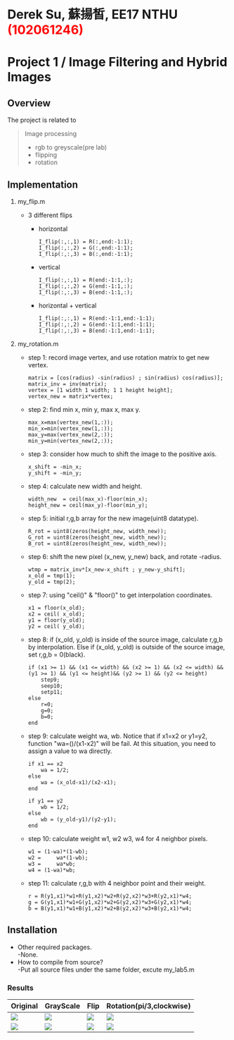 # Derek Su, 蘇揚皙, EE17 NTHU <span style="color:red">(102061246)</span>

# Project 1 / Image Filtering and Hybrid Images

## Overview

The project is related to 

> Image processing
>	- rgb to greyscale(pre lab)
>	- flipping
>	- rotation

## Implementation

1. my_flip.m

	* 3 different flips
	
		- horizontal
		
			```
			I_flip(:,:,1) = R(:,end:-1:1);
   			I_flip(:,:,2) = G(:,end:-1:1);
			I_flip(:,:,3) = B(:,end:-1:1);
			```
			
		- vertical
		
			```
			I_flip(:,:,1) = R(end:-1:1,:);
   			I_flip(:,:,2) = G(end:-1:1,:);
			I_flip(:,:,3) = B(end:-1:1,:);
			```
			
		- horizontal + vertical
		
			```
			I_flip(:,:,1) = R(end:-1:1,end:-1:1);
			I_flip(:,:,2) = G(end:-1:1,end:-1:1);
			I_flip(:,:,3) = B(end:-1:1,end:-1:1);
			```
2. my_rotation.m

	* step 1: record image vertex, and use rotation matrix to get new vertex.
	
		```
		matrix = [cos(radius) -sin(radius) ; sin(radius) cos(radius)];
		matrix_inv = inv(matrix);
		vertex = [1 width 1 width; 1 1 height height];
		vertex_new = matrix*vertex;
		```
	
	* step 2: find min x, min y, max x, max y.
	
		```
		max_x=max(vertex_new(1,:));
		min_x=min(vertex_new(1,:));
		max_y=max(vertex_new(2,:));
		min_y=min(vertex_new(2,:));
		```
	
	* step 3: consider how much to shift the image to the positive axis.
	
		```
		x_shift = -min_x;
		y_shift = -min_y;
		```
	
	* step 4: calculate new width and height.
	
		```
		width_new  = ceil(max_x)-floor(min_x);
		height_new = ceil(max_y)-floor(min_y);
		```

	* step 5: initial r,g,b array for the new image(uint8 datatype).
	
		```
		R_rot = uint8(zeros(height_new, width_new));
		G_rot = uint8(zeros(height_new, width_new));
		B_rot = uint8(zeros(height_new, width_new));
		```
		
	* step 6: shift the new pixel (x_new, y_new) back, and rotate -radius.
	
		```
		wtmp = matrix_inv*[x_new-x_shift ; y_new-y_shift];
		x_old = tmp(1);
		y_old = tmp(2);
		```
		
	* step 7: using "ceil()" & "floor()" to get interpolation coordinates.
	
		```
		x1 = floor(x_old);
		x2 = ceil( x_old);
		y1 = floor(y_old);
		y2 = ceil( y_old);
		```
		
	* step 8: if (x_old, y_old) is inside of the source image, calculate r,g,b by interpolation. Else if (x_old, y_old) is outside of the source image, set r,g,b = 0(black).
	
		```
		if (x1 >= 1) && (x1 <= width) && (x2 >= 1) && (x2 <= width) && (y1 >= 1) && (y1 <= height)&& (y2 >= 1) && (y2 <= height)
			step9;
			seep10;
			setp11;
		else
			r=0;
			g=0;
			b=0;
		end
		```
	
	* step 9: calculate weight wa, wb. Notice that if x1=x2 or y1=y2, function "wa=()/(x1-x2)" will be fail. At this situation, you need to assign a value to wa directly.
	
		```
		if x1 == x2
        	wa = 1/2;
        else
            wa = (x_old-x1)/(x2-x1);
        end
            
        if y1 == y2
            wb = 1/2;
        else
            wb = (y_old-y1)/(y2-y1);
        end
		```
		
	* step 10: calculate weight w1, w2 w3, w4 for 4 neighbor pixels.
	
		```
		w1 = (1-wa)*(1-wb);
		w2 =     wa*(1-wb);
		w3 =     wa*wb;
		w4 = (1-wa)*wb;
		```
	* step 11: calculate r,g,b with 4 neighbor point and their weight.
	
		```
		r = R(y1,x1)*w1+R(y1,x2)*w2+R(y2,x2)*w3+R(y2,x1)*w4;
		g = G(y1,x1)*w1+G(y1,x2)*w2+G(y2,x2)*w3+G(y2,x1)*w4;
		b = B(y1,x1)*w1+B(y1,x2)*w2+B(y2,x2)*w3+B(y2,x1)*w4;
		```

## Installation

* Other required packages.  
-None.  
* How to compile from source?  
-Put all source files under the same folder, excute my_lab5.m

### Results

|Original|GrayScale|Flip|Rotation(pi/3,clockwise)|
|---|---|---|---|
|![](https://github.com/DevilSu/DSP_Lab_HW0/blob/master/image.jpg?raw=true)|![](https://github.com/DevilSu/DSP_Lab_HW0/blob/master/results/my_grey.jpg?raw=true)|![](https://github.com/DevilSu/DSP_Lab_HW0/blob/master/results/my_flip.jpg?raw=true)|![](https://github.com/DevilSu/DSP_Lab_HW0/blob/master/results/my_rotation.jpg?raw=true)|
|![](https://github.com/DevilSu/DSP_Lab_HW0/blob/master/image2.jpg?raw=true)|![](https://github.com/DevilSu/DSP_Lab_HW0/blob/master/results/my_grey2.jpg?raw=true)|![](https://github.com/DevilSu/DSP_Lab_HW0/blob/master/results/my_flip2.jpg?raw=true)|![](https://github.com/DevilSu/DSP_Lab_HW0/blob/master/results/my_rotation2.jpg?raw=true)|
